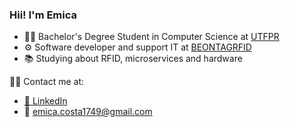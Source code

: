 ### Hii! I'm Emica

- 👩‍💻  Bachelor's Degree Student in Computer Science at [UTFPR](http://www.utfpr.edu.br/)
- ⚙ Software developer and support IT at [BEONTAGRFID](https://beontagrfid.com.br/)
- 📚  Studying about RFID, microservices and hardware

🤝🏻 Contact me at:

- [:briefcase: LinkedIn](https://www.linkedin.com/in/emica-oliveira-da-costa-20615b145/)
- 📩 emica.costa1749@gmail.com
